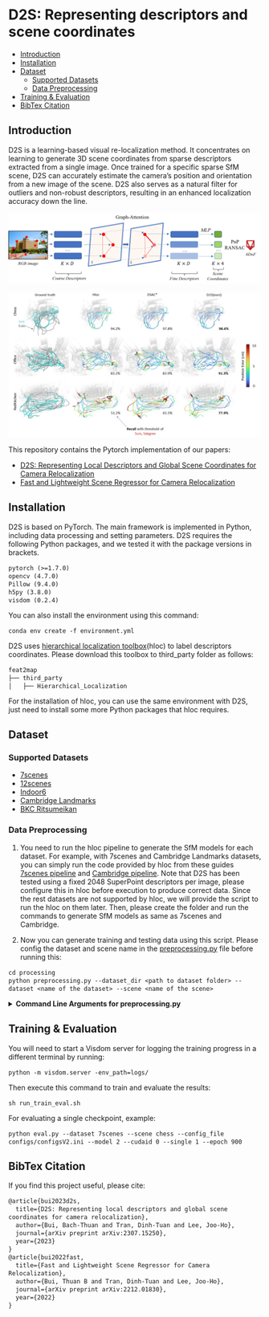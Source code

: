 # D2S: Representing descriptors and scene coordinates

- [Introduction](#introduction)
- [Installation](#installation)
- [Dataset](#dataset)
    - [Supported Datasets](#supported-datasets)
    - [Data Preprocessing](#data-preprocessing)
- [Training & Evaluation](#training-&-evaluation)
- [BibTex Citation](#bibTex-citation)

## Introduction  
D2S is a learning-based visual re-localization method. It concentrates on learning to generate 3D scene coordinates from sparse descriptors extracted from a single image. Once trained for a specific sparse SfM scene, D2S can accurately estimate the camera’s position and orientation from a new image of the scene. D2S also serves as a natural filter for outliers and non-robust descriptors, resulting in an enhanced localization accuracy down the line.

<p align="center">
<img src="imgs/D2S.jpg">
<p>

<p align="center">
<img src="imgs/7scenes_results.jpg">
<p>

This repository contains the Pytorch implementation of our papers: 
- [D2S: Representing Local Descriptors and Global Scene Coordinates for Camera Relocalization](https://thpjp.github.io/d2s/)
- [Fast and Lightweight Scene Regressor for Camera Relocalization](https://arxiv.org/abs/2212.01830)

## Installation
D2S is based on PyTorch. The main framework is implemented in Python, including data processing and setting parameters.
D2S requires the following Python packages, and we tested it with the package versions in brackets.
```
pytorch (>=1.7.0)
opencv (4.7.0)
Pillow (9.4.0)
h5py (3.8.0)
visdom (0.2.4)
```
You can also install the environment using this command: 
```
conda env create -f environment.yml
```

D2S uses [hierarchical localization toolbox](https://github.com/cvg/Hierarchical-Localization)(hloc) to label descriptors coordinates. 
Please download this toolbox to third_party folder as follows:
 ```
feat2map
├── third_party
│   ├── Hierarchical_Localization
 ```
For the installation of hloc, you can use the same environment with D2S, just need to install some more Python packages that hloc requires. 
## Dataset 
### Supported Datasets
 - [7scenes](https://www.microsoft.com/en-us/research/project/rgb-d-dataset-7-scenes/)
 - [12scenes](http://graphics.stanford.edu/projects/reloc/)
 - [Indoor6](https://github.com/microsoft/SceneLandmarkLocalization)
 - [Cambridge Landmarks](http://mi.eng.cam.ac.uk/projects/relocalisation/#dataset)
 - [BKC Ritsumeikan](https://drive.google.com/file/d/1XEdnrFTzThruG15pW2A_1jYAxtpYbwq5/view?usp=sharing)
### Data Preprocessing
 1. You need to run the hloc pipeline to generate the SfM models for each dataset. For example, with 7scenes and Cambridge Landmarks datasets, you can simply run the code provided by hloc from these guides [7scenes pipeline](https://github.com/cvg/Hierarchical-Localization/tree/master/hloc/pipelines/7Scenes) and [Cambridge pipeline](https://github.com/cvg/Hierarchical-Localization/tree/master/hloc/pipelines/Cambridge). Note that D2S has been tested using a fixed 2048 SuperPoint descriptors per image, please configure this in hloc before execution to produce correct data. Since the rest datasets are not supported by hloc, we will provide the script to run the hloc on them later. Then, please create the folder and run the commands to generate SfM models as same as 7scenes and Cambridge.
 
 3. Now you can generate training and testing data using this script. Please config the dataset and scene name in the [preprocessing.py](https://github.com/ais-lab/feat2map/blob/main/processing/preprocessing.py) file before running this:
```shell
cd processing
python preprocessing.py --dataset_dir <path to dataset folder> --dataset <name of the dataset> --scene <name of the scene>
```
<details>
<summary><span style="font-weight: bold;">Command Line Arguments for preprocessing.py</span></summary>

  #### --dataset_dir
  Path to the datset folder (```../third_party/Hierarchical_Localization/datasets/``` by default).

  #### --dataset
  Name of the datset (Eg: `7scenes`, `Cambridge`).

  #### --scene
  Name of the scene (Eg: `chess`, `fire`).

  #### --hloc_out_dir
  Path to the directory where you store the result after running hloc (```../third_party/Hierarchical-Localization/outputs/``` by default).

  #### --out_dir
  Path to the output directory (```../dataset``` by default).

  #### --process_train_data_augmentation
  Option to perform data augmentation on training data (```True``` by default).

  #### --process_unlabel_data
  Generate pseudo data from unlabels (```False``` by default).

  #### --process_unlabel_data_pls_augment
  Do augmentation on unlabel data (```False``` by default).

  

</details>

## Training & Evaluation
You will need to start a Visdom server for logging the training progress in a different terminal by running:
```
python -m visdom.server -env_path=logs/
```
Then execute this command to train and evaluate the results:
```
sh run_train_eval.sh
```
For evaluating a single checkpoint, example:
```
python eval.py --dataset 7scenes --scene chess --config_file configs/configsV2.ini --model 2 --cudaid 0 --single 1 --epoch 900
```

## BibTex Citation 
If you find this project useful, please cite:
```
@article{bui2023d2s,
  title={D2S: Representing local descriptors and global scene coordinates for camera relocalization},
  author={Bui, Bach-Thuan and Tran, Dinh-Tuan and Lee, Joo-Ho},
  journal={arXiv preprint arXiv:2307.15250},
  year={2023}
}
@article{bui2022fast,
  title={Fast and Lightweight Scene Regressor for Camera Relocalization},
  author={Bui, Thuan B and Tran, Dinh-Tuan and Lee, Joo-Ho},
  journal={arXiv preprint arXiv:2212.01830},
  year={2022}
}
```


